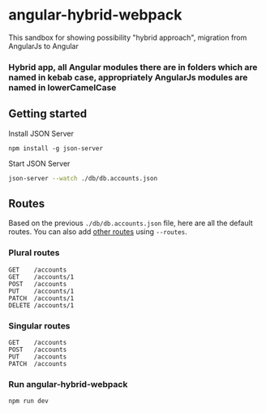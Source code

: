 # angular-hybrid-webpack

This sandbox for showing possibility "hybrid approach", migration from AngularJs to Angular

### Hybrid app, all Angular modules there are in folders which are named in kebab case, appropriately AngularJs modules are named in lowerCamelCase

## Getting started

Install JSON Server

```
npm install -g json-server
```

Start JSON Server

```bash
json-server --watch ./db/db.accounts.json
```
## Routes

Based on the previous `./db/db.accounts.json` file, here are all the default routes. You can also add [other routes](#add-custom-routes) using `--routes`.

### Plural routes

```
GET    /accounts
GET    /accounts/1
POST   /accounts
PUT    /accounts/1
PATCH  /accounts/1
DELETE /accounts/1
```

### Singular routes

```
GET    /accounts
POST   /accounts
PUT    /accounts
PATCH  /accounts
```

### Run angular-hybrid-webpack

```
npm run dev
```
